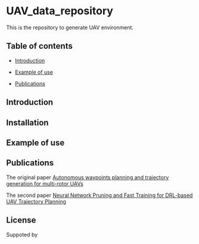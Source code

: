 # UAV_data_repository
This is the repository to generate UAV environment.

## Table of contents
- [Introduction](#Introduction)

- [Example of use](#Example-of-use)

- [Publications](#Publicaitions)

## Introduction

## Installation

## Example of use

## Publications

The original paper [Autonomous waypoints planning and trajectory generation for multi-rotor UAVs](https://dl.acm.org/doi/abs/10.1145/3313151.3313163)

The second paper [Neural Network Pruning and Fast Training for DRL-based UAV Trajectory Planning](https://ieeexplore.ieee.org/abstract/document/9712561)

## License

Suppoted by 


